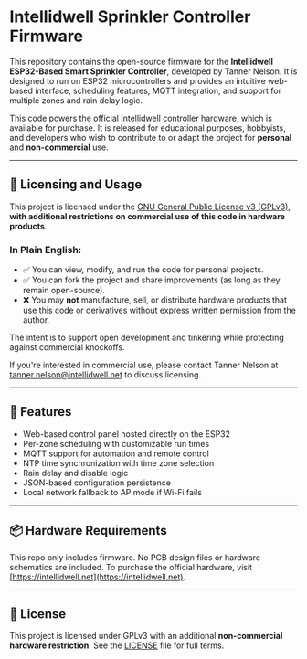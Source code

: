 # Intellidwell Sprinkler Controller Firmware

This repository contains the open-source firmware for the **Intellidwell ESP32-Based Smart Sprinkler Controller**, developed by Tanner Nelson. It is designed to run on ESP32 microcontrollers and provides an intuitive web-based interface, scheduling features, MQTT integration, and support for multiple zones and rain delay logic.

This code powers the official Intellidwell controller hardware, which is available for purchase. It is released for educational purposes, hobbyists, and developers who wish to contribute to or adapt the project for **personal** and **non-commercial** use.

---

## 🚫 Licensing and Usage

This project is licensed under the [GNU General Public License v3 (GPLv3)](https://www.gnu.org/licenses/gpl-3.0.en.html), **with additional restrictions on commercial use of this code in hardware products**.

### In Plain English:
- ✅ You can view, modify, and run the code for personal projects.
- ✅ You can fork the project and share improvements (as long as they remain open-source).
- ❌ You may **not** manufacture, sell, or distribute hardware products that use this code or derivatives without express written permission from the author.

The intent is to support open development and tinkering while protecting against commercial knockoffs.

If you're interested in commercial use, please contact Tanner Nelson at [tanner.nelson@intellidwell.net](mailto:tanner.nelson@intellidwell.net) to discuss licensing.

---

## 🔧 Features
- Web-based control panel hosted directly on the ESP32
- Per-zone scheduling with customizable run times
- MQTT support for automation and remote control
- NTP time synchronization with time zone selection
- Rain delay and disable logic
- JSON-based configuration persistence
- Local network fallback to AP mode if Wi-Fi fails

---

## 📦 Hardware Requirements
This repo only includes firmware. No PCB design files or hardware schematics are included. To purchase the official hardware, visit [https://intellidwell.net](https://intellidwell.net).

---

## 📄 License

This project is licensed under GPLv3 with an additional **non-commercial hardware restriction**. See the [LICENSE](./LICENSE) file for full terms.


